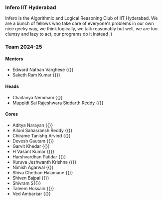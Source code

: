 ### Infero IIT Hyderabad

Infero is the Algorithmic and Logical Reasoning Club of IIT Hyderabad.
We are a bunch of fellows who take care of everyone's problems in our own nice geeky way, we think logically, we talk reasonably but well, we are too clumsy and lazy to act, our programs do it instead ;)

### Team 2024-25

#### Mentors
- Edward Nathan Varghese {{<cfhandle handle="envariant">}}
- Saketh Ram Kumar {{<cfhandle handle="weirdflexbutok">}}


#### Heads
- Chaitanya Nemmani {{<cfhandle handle="chaitanyan">}}
- Muppidi Sai Rajeshwara Siddarth Reddy {{<cfhandle handle="Siddarth_MSR">}}


#### Cores
- Aditya Narayan {{<cfhandle handle="Tw1light">}}
- Ailoni Sahasransh Reddy {{<cfhandle handle="atigdng">}}
- Chirame Tanishq Arvind {{<cfhandle handle="Titan493ASST">}}
- Devesh Gautam {{<cfhandle handle="i-AM-DEVIL">}}
- Garvit Khedar {{<cfhandle handle="Garvit_Khedar">}}
- H Vasant Kumar {{<cfhandle handle="SparkSTAR143">}}
- Harshvardhan Patidar {{<cfhandle handle="harsh15044">}}
- Kuruva Jeshwanth Krishna  {{<cfhandle handle="jkpromax">}}
- Nimish Agarwal {{<cfhandle handle="nimish.agarwal.2006">}}
- Shiva Chethan Halamane  {{<cfhandle handle="Adamant18">}}
- Shiven Bajpai {{<cfhandle handle="HyperBoolean">}}
- Shivram S{{<cfhandle handle="shivrm">}}
- Taleem Hossain {{<cfhandle handle="Darkai99">}}
- Ved Ambarkar {{<cfhandle handle="FranXenoz">}}
